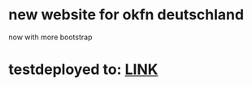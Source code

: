 # new website for okfn deutschland
now with more bootstrap

# testdeployed to: [LINK](https://okfde.github.io/okfn.de/)
